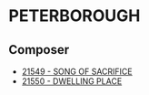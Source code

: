 # PETERBOROUGH

## Composer

- [21549 - SONG OF SACRIFICE](/hymns/21549.md)
- [21550 - DWELLING PLACE](/hymns/21550.md)

